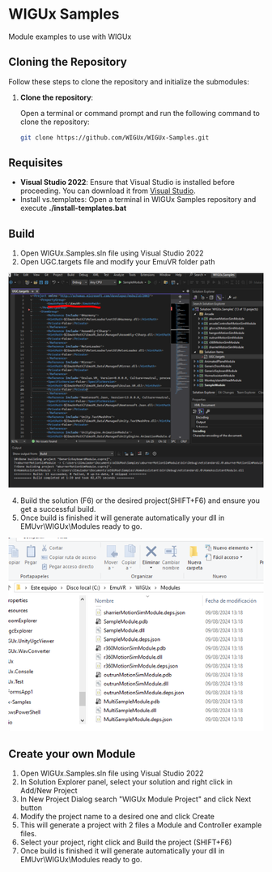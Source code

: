 # WIGUx Samples

Module examples to use with WIGUx

## Cloning the Repository

Follow these steps to clone the repository and initialize the submodules:

1. **Clone the repository**:

   Open a terminal or command prompt and run the following command to clone the repository:

   ```bash
   git clone https://github.com/WIGUx/WIGUx-Samples.git
   ```

## Requisites

- **Visual Studio 2022**: Ensure that Visual Studio is installed before proceeding. You can download it from [Visual Studio](https://visualstudio.microsoft.com/).
- Install vs.templates: Open a terminal in WIGUx Samples repository and execute **./install-templates.bat**

## Build

1. Open WIGUx.Samples.sln file using Visual Studio 2022
2. Open UGC.targets file and modify your EmuVR folder path

![Alt text](img/img1.PNG)

4. Build the solution (F6) or the desired project(SHIFT+F6) and ensure you get a successful build.
5. Once build is finished it will generate automatically your dll in EMUvr\WIGUx\Modules ready to go.

![Alt text](img/img2.PNG)

## Create your own Module

1. Open WIGUx.Samples.sln file using Visual Studio 2022
2. In Solution Explorer panel, select your solution and right click in Add/New Project
3. In New Project Dialog search "WIGUx Module Project" and click Next button
4. Modify the project name to a desired one and click Create
5. This will generate a project with 2 files a Module and Controller example files.
6. Select your project, right click and Build the project (SHIFT+F6)
7. Once build is finished it will generate automatically your dll in EMUvr\WIGUx\Modules ready to go.


